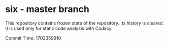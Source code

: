 # six - master branch

This repository contains frozen state of the repository.
Its history is cleared. It is used only for static code
analysis with Codacy.

Commit Time: 1702359910